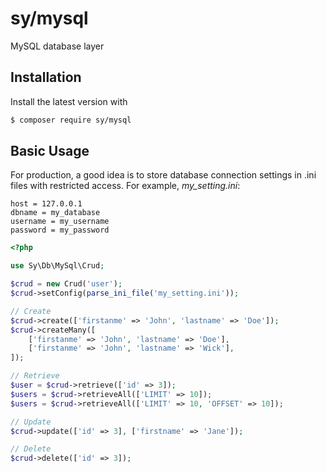 # sy/mysql

MySQL database layer

## Installation

Install the latest version with

```bash
$ composer require sy/mysql
```

## Basic Usage

For production, a good idea is to store database connection settings in .ini files with restricted access. For example, *my_setting.ini*:

```
host = 127.0.0.1
dbname = my_database
username = my_username
password = my_password
```

```php
<?php

use Sy\Db\MySql\Crud;

$crud = new Crud('user');
$crud->setConfig(parse_ini_file('my_setting.ini'));

// Create
$crud->create(['firstanme' => 'John', 'lastname' => 'Doe']);
$crud->createMany([
	['firstanme' => 'John', 'lastname' => 'Doe'],
	['firstanme' => 'John', 'lastname' => 'Wick'],
]);

// Retrieve
$user = $crud->retrieve(['id' => 3]);
$users = $crud->retrieveAll(['LIMIT' => 10]);
$users = $crud->retrieveAll(['LIMIT' => 10, 'OFFSET' => 10]);

// Update
$crud->update(['id' => 3], ['firstname' => 'Jane']);

// Delete
$crud->delete(['id' => 3]);
```